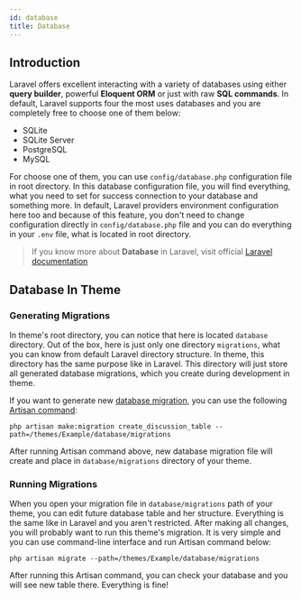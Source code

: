 ```yaml
---
id: database
title: Database
---
```


## Introduction

Laravel offers excellent interacting with a variety of databases using either **query builder**, powerful **Eloquent ORM** or just with 
raw **SQL commands**. In default, Laravel supports four the most uses databases and you are completely free to choose one of them below:
- SQLite
- SQLite Server
- PostgreSQL
- MySQL

For choose one of them, you can use `config/database.php` configuration file in root directory. In this database configuration file, 
you will find everything, what you need to set for success connection to your database and something more. In default, Laravel providers 
environment configuration here too and because of this feature, you don't need to change configuration directly in `config/database.php` file 
and you can do everything in your `.env` file, what is located in root directory.

> If you know more about **Database** in Laravel, visit official [Laravel documentation](https://laravel.com/docs/5.8/database)

## Database In Theme

### Generating Migrations

In theme's root directory, you can notice that here is located `database` directory. Out of the box, here is just only one 
directory `migrations`, what you can know from default Laravel directory structure. In theme, this directory has the same purpose 
like in Laravel. This directory will just store all generated database migrations, which you create during development in theme.

If you want to generate new [database migration](https://laravel.com/docs/5.8/migrations), you can use the following 
[Artisan command](https://laravel.com/docs/5.8/artisan):
```text
php artisan make:migration create_discussion_table --path=/themes/Example/database/migrations
```
After running Artisan command above, new database migration file will create and place in `database/migrations` directory of your theme.

### Running Migrations

When you open your migration file in `database/migrations` path of your theme, you can edit future database table and her structure. Everything is the 
same like in Laravel and you aren't restricted. After making all changes, you will probably want to run this theme's migration. It is very simple 
and you can use command-line interface and run Artisan command below:
```text
php artisan migrate --path=/themes/Example/database/migrations
```
After running this Artisan command, you can check your database and you will see new table there. Everything is fine!